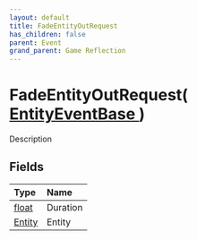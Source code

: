 ```yaml
---
layout: default
title: FadeEntityOutRequest
has_children: false
parent: Event
grand_parent: Game Reflection
---
```

# FadeEntityOutRequest( [ EntityEventBase ](/riftbreaker-wiki/docs/game-reflection/events/entity_event_base/) )
Description 

## Fields

| Type | Name |
|:----------|:--------------|
| [float](/riftbreaker-wiki/docs/game-reflection/components/float/) | Duration |
| [Entity](/riftbreaker-wiki/docs/game-reflection/classes/entity/) | Entity |

